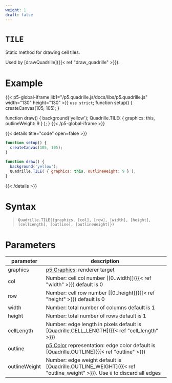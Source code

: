 ```yaml
---
weight: 1
draft: false
---
```


# `TILE`

Static method for drawing cell tiles.

Used by [drawQuadrille]({{< ref "draw_quadrille" >}}).

# Example

{{< p5-global-iframe lib1="/p5.quadrille.js/docs/libs/p5.quadrille.js" width="130" height="130" >}}
`use strict`;
function setup() {
  createCanvas(105, 105);
}

function draw() {
  background('yellow');
  Quadrille.TILE( { graphics: this, outlineWeight: 9 } );
}
{{< /p5-global-iframe >}}

{{< details title="code" open=false >}}
```js
function setup() {
  createCanvas(105, 105);
}

function draw() {
  background('yellow');
  Quadrille.TILE( { graphics: this, outlineWeight: 9 } );
}
```
{{< /details >}}

# Syntax

> `Quadrille.TILE({graphics, [col], [row], [width], [height], [cellLength], [outline], [outlineWeight]})`

# Parameters

| parameter  | description                                                                                 |
|------------|---------------------------------------------------------------------------------------------|
| graphics   | [p5.Graphics](https://p5js.org/reference/#/p5.Graphics): renderer target                    |
| col        | Number: cell col number [\[0..width\]]({{< ref "width" >}}) default is 0                    |
| row        | Number: cell row number [\[0..height\]]({{< ref "height" >}}) default is 0                  |
| width      | Number: total number of columns default is 1                                                |
| height     | Number: total number of rows default is 1                                                   |
| cellLength | Number: edge length in pixels default is [Quadrille.CELL_LENGTH]({{< ref "cell_length" >}}) |
| outline       | [p5.Color](https://p5js.org/reference/#/p5.Color) representation: edge color default is [Quadrille.OUTLINE]({{< ref "outline" >}}) |
| outlineWeight | Number: edge weight default is [Quadrille.OUTLINE_WEIGHT]({{< ref "outline_weight" >}}). Use `0` to discard all edges |
